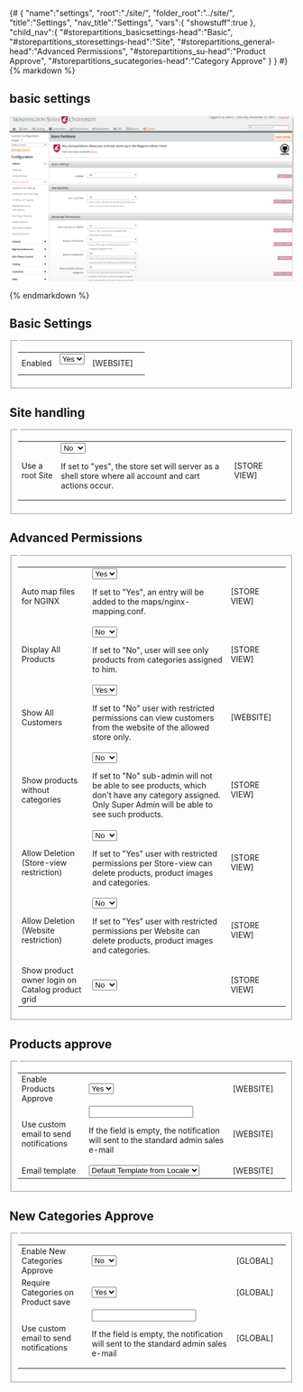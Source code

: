 {# 
{
	"name":"settings",
	"root":"./site/",
	"folder_root":"../site/",
	"title":"Settings",
	"nav_title":"Settings",
	"vars":{
		"showstuff":true
	},
	"child_nav":{
		"#storepartitions_basicsettings-head":"Basic",
		"#storepartitions_storesettings-head":"Site",
		"#storepartitions_general-head":"Advanced Permissions",
		"#storepartitions_su-head":"Product Approve",
		"#storepartitions_sucategories-head":"Category Approve"
	}
}
#}
{% markdown %}
## basic settings

![Settings Area](/site/assests/img/settings-area.png)

{% endmarkdown %}
<div id="anchor-content">
		<div id="page:main-container">
				<div>
						<div id="content">
								<div>
										<form action="http://store.wsu.dev/index.php/admin/system_config/save/section/storepartitions/key/9a8fec4f7d0b47590dbf809d9508307d/" method="post" id="config_edit_form" enctype="multipart/form-data">
												<div>
														<div>
																<div><h2 id="storepartitions_basicsettings-head">Basic Settings</h2></div>
																<fieldset id="storepartitions_basicsettings">
																		<legend></legend>
																		<div></div>
																		<table cellspacing="0">
																				<colgroup>
																				</colgroup>
																				<colgroup>
																				</colgroup>
																				<colgroup>
																				</colgroup>
																				<colgroup>
																				</colgroup>
																				<tbody>
																						<tr id="row_storepartitions_basicsettings_active">
																								<td><label for="storepartitions_basicsettings_active2">Enabled</label></td>
																								<td><select id="storepartitions_basicsettings_active2" name="groups[basicsettings][fields][active][value]">
																										 
																										<option value="1" selected="selected">Yes</option>
																										 
																										<option value="0">No</option>
																										 
																								</select>
																										<p> </p></td>
																								<td>[WEBSITE]</td>
																								<td></td>
																						</tr>
																				</tbody>
																		</table>
																</fieldset>
														</div>
														<div>
																<div><h2 id="storepartitions_storesettings-head">Site handling</h2></div>
																<fieldset id="storepartitions_storesettings">
																		<legend></legend>
																		<table cellspacing="0">
																				<colgroup>
																				</colgroup>
																				<colgroup>
																				</colgroup>
																				<colgroup>
																				</colgroup>
																				<colgroup>
																				</colgroup>
																				<tbody>
																						<tr id="row_storepartitions_storesettings_setroot">
																								<td><label for="storepartitions_storesettings_setroot">Use a root Site</label></td>
																								<td><select id="storepartitions_storesettings_setroot" name="groups[storesettings][fields][setroot][value]">
																										 
																										<option value="1">Yes</option>
																										 
																										<option value="0" selected="selected">No</option>
																										 
																								</select>
																										<p>If set to "yes", the store set will server as a shell store where all account and cart actions occur.</p></td>
																								<td>[STORE VIEW]</td>
																								<td></td>
																						</tr>
																				</tbody>
																		</table>
																</fieldset>
														</div>
														<div>
																<div><h2 id="storepartitions_general-head">Advanced Permissions</h2></div>
																<fieldset id="storepartitions_general">
																		<legend></legend>
																		<table cellspacing="0">
																				<colgroup>
																				</colgroup>
																				<colgroup>
																				</colgroup>
																				<colgroup>
																				</colgroup>
																				<colgroup>
																				</colgroup>
																				<tbody>
																						<tr id="row_storepartitions_general_mapping">
																								<td><label for="storepartitions_general_mapping">Auto map files for NGINX</label></td>
																								<td><select id="storepartitions_general_mapping" name="groups[general][fields][mapping][value]">
																										 
																										<option value="1" selected="selected">Yes</option>
																										 
																										<option value="0">No</option>
																										 
																								</select>
																										<p>If set to "Yes", an entry will be added to the maps/nginx-mapping.conf.</p></td>
																								<td>[STORE VIEW]</td>
																								<td></td>
																						</tr>
																						<tr id="row_storepartitions_general_showallproducts">
																								<td><label for="storepartitions_general_showallproducts">Display All Products</label></td>
																								<td><select id="storepartitions_general_showallproducts" name="groups[general][fields][showallproducts][value]">
																										 
																										<option value="1">Yes</option>
																										 
																										<option value="0" selected="selected">No</option>
																										 
																								</select>
																										<p>If set to "No", user will see only products from categories assigned to him.</p></td>
																								<td>[STORE VIEW]</td>
																								<td></td>
																						</tr>
																						<tr id="row_storepartitions_general_showallcustomers">
																								<td><label for="storepartitions_general_showallcustomers">Show All Customers</label></td>
																								<td><select id="storepartitions_general_showallcustomers" name="groups[general][fields][showallcustomers][value]">
																										 
																										<option value="1" selected="selected">Yes</option>
																										 
																										<option value="0">No</option>
																										 
																								</select>
																										<p>If set to "No" user with restricted permissions can view customers from the website of the allowed store only.</p></td>
																								<td>[WEBSITE]</td>
																								<td></td>
																						</tr>
																						<tr id="row_storepartitions_general_allow_null_category">
																								<td><label for="storepartitions_general_allow_null_category">Show products without categories</label></td>
																								<td><select id="storepartitions_general_allow_null_category" name="groups[general][fields][allow_null_category][value]">
																										 
																										<option value="1">Yes</option>
																										 
																										<option value="0" selected="selected">No</option>
																										 
																								</select>
																										<p>If set to "No" sub-admin will not be able to see products, which don't have any category assigned. Only Super Admin will be able to see such products.</p></td>
																								<td>[STORE VIEW]</td>
																								<td></td>
																						</tr>
																						<tr id="row_storepartitions_general_allowdelete">
																								<td><label for="storepartitions_general_allowdelete">Allow Deletion (Store-view restriction)</label></td>
																								<td><select id="storepartitions_general_allowdelete" name="groups[general][fields][allowdelete][value]">
																										 
																										<option value="1">Yes</option>
																										 
																										<option value="0" selected="selected">No</option>
																										 
																								</select>
																										<p>If set to "Yes" user with restricted permissions per Store-view can delete products, product images and categories.</p></td>
																								<td>[STORE VIEW]</td>
																								<td></td>
																						</tr>
																						<tr id="row_storepartitions_general_allowdelete_perwebsite">
																								<td><label for="storepartitions_general_allowdelete_perwebsite">Allow Deletion (Website restriction)</label></td>
																								<td><select id="storepartitions_general_allowdelete_perwebsite" name="groups[general][fields][allowdelete_perwebsite][value]">
																										 
																										<option value="1">Yes</option>
																										 
																										<option value="0" selected="selected">No</option>
																										 
																								</select>
																										<p>If set to "Yes" user with restricted permissions per Website can delete products, product images and categories.</p></td>
																								<td>[STORE VIEW]</td>
																								<td></td>
																						</tr>
																						<tr id="row_storepartitions_general_show_admin_on_product_grid">
																								<td><label for="storepartitions_general_show_admin_on_product_grid">Show product owner login on Catalog product grid</label></td>
																								<td><select id="storepartitions_general_show_admin_on_product_grid" name="groups[general][fields][show_admin_on_product_grid][value]">
																										 
																										<option value="1">Yes</option>
																										 
																										<option value="0" selected="selected">No</option>
																										 
																								</select></td>
																								<td>[STORE VIEW]</td>
																								<td></td>
																						</tr>
																				</tbody>
																		</table>
																</fieldset>
														</div>
														<div>
																<div><h2 id="storepartitions_su-head" >Products approve</h2></div>
																<fieldset id="storepartitions_su">
																		<legend></legend>
																		<table cellspacing="0">
																				<colgroup>
																				</colgroup>
																				<colgroup>
																				</colgroup>
																				<colgroup>
																				</colgroup>
																				<colgroup>
																				</colgroup>
																				<tbody>
																						<tr id="row_storepartitions_su_enable">
																								<td><label for="storepartitions_su_enable">Enable Products Approve</label></td>
																								<td><select id="storepartitions_su_enable" name="groups[su][fields][enable][value]">
																										 
																										<option value="1" selected="selected">Yes</option>
																										 
																										<option value="0">No</option>
																										 
																								</select></td>
																								<td>[WEBSITE]</td>
																								<td></td>
																						</tr>
																						<tr id="row_storepartitions_su_email">
																								<td><label for="storepartitions_su_email">Use custom email to send notifications</label></td>
																								<td><input id="storepartitions_su_email" name="groups[su][fields][email][value]" value="" type="text">
																										<p>If the field is empty, the notification will sent to the standard admin sales e-mail</p></td>
																								<td>[WEBSITE]</td>
																								<td></td>
																						</tr>
																						<tr id="row_storepartitions_su_template">
																								<td><label for="storepartitions_su_template">Email template</label></td>
																								<td><select id="storepartitions_su_template" name="groups[su][fields][template][value]">
																										 
																										<option value="storepartitions_su_template" selected="selected">Default Template from Locale</option>
																										 
																								</select></td>
																								<td>[WEBSITE]</td>
																								<td></td>
																						</tr>
																				</tbody>
																		</table>
																</fieldset>
														</div>
														<div>
																<div><h2 id="storepartitions_sucategories-head">New Categories Approve</h2></div>
																<fieldset id="storepartitions_sucategories">
																		<legend></legend>
																		<table cellspacing="0">
																				<colgroup>
																				</colgroup>
																				<colgroup>
																				</colgroup>
																				<colgroup>
																				</colgroup>
																				<colgroup>
																				</colgroup>
																				<tbody>
																						<tr id="row_storepartitions_sucategories_enable">
																								<td><label for="storepartitions_sucategories_enable">Enable New Categories Approve</label></td>
																								<td><select id="storepartitions_sucategories_enable" name="groups[sucategories][fields][enable][value]">
																										 
																										<option value="1">Yes</option>
																										 
																										<option value="0" selected="selected">No</option>
																										 
																								</select></td>
																								<td>[GLOBAL]</td>
																								<td></td>
																						</tr>
																						<tr id="row_storepartitions_sucategories_require_cat">
																								<td><label for="storepartitions_sucategories_require_cat">Require Categories on Product save</label></td>
																								<td><select id="storepartitions_sucategories_require_cat" name="groups[sucategories][fields][require_cat][value]">
																										 
																										<option value="1" selected="selected">Yes</option>
																										 
																										<option value="0">No</option>
																										 
																								</select></td>
																								<td>[GLOBAL]</td>
																								<td></td>
																						</tr>
																						<tr id="row_storepartitions_sucategories_email">
																								<td><label for="storepartitions_sucategories_email">Use custom email to send notifications</label></td>
																								<td><input id="storepartitions_sucategories_email" name="groups[sucategories][fields][email][value]" value="" type="text">
																										<p>If the field is empty, the notification will sent to the standard admin sales e-mail</p></td>
																								<td>[GLOBAL]</td>
																								<td></td>
																						</tr>
																				</tbody>
																		</table>
																</fieldset>
														</div>
												</div>
										</form>
								</div>
						</div>
				</div>
		</div>
</div>
<div>
<div>
<div>
<br>

